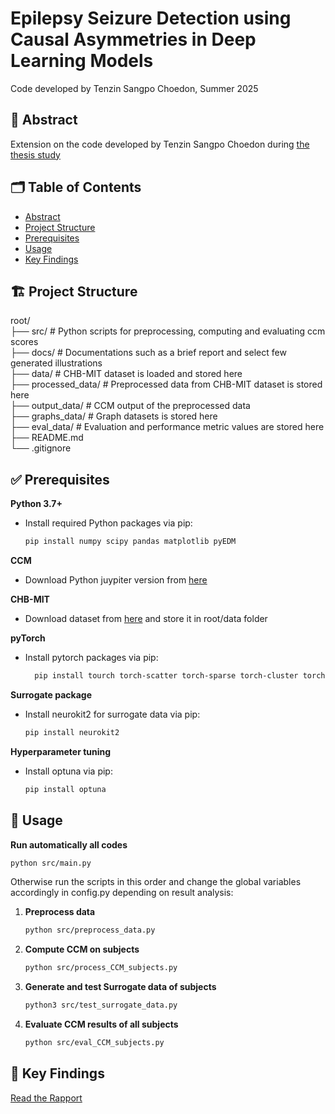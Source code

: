 # Epilepsy Seizure Detection using Causal Asymmetries in Deep Learning Models
Code developed by Tenzin Sangpo Choedon, Summer 2025

## 📄 Abstract
Extension on the code developed by Tenzin Sangpo Choedon during [the thesis study](https://github.com/sappoPrivy/Causal_asymmetries_in_epilepsy_using_CCM)

## 🗂️ Table of Contents

- [Abstract](#-abstract)
- [Project Structure](#-project-structure)
- [Prerequisites](#-prerequisites)
- [Usage](#-usage)
- [Key Findings](#-key-findings)

## 🏗️ Project Structure

root/  
├── src/  # Python scripts for preprocessing, computing and evaluating ccm scores  
├── docs/  # Documentations such as a brief report and select few generated illustrations  
├── data/  # CHB-MIT dataset is loaded and stored here  
├── processed_data/  # Preprocessed data from CHB-MIT dataset is stored here  
├── output_data/  # CCM output of the preprocessed data  
├── graphs_data/  # Graph datasets is stored here  
├── eval_data/  # Evaluation and performance metric values are stored here  
├── README.md  
└── .gitignore  

## ✅ Prerequisites

**Python 3.7+**  
- Install required Python packages via pip:  
  ```bash
  pip install numpy scipy pandas matplotlib pyEDM
  ```
**CCM**  
- Download Python juypiter version from [here](https://phdinds-aim.github.io/time_series_handbook/06_ConvergentCrossMappingandSugiharaCausality/ccm_sugihara.html#introduction)

**CHB-MIT**
- Download dataset from [here](https://physionet.org/content/chbmit/1.0.0/#files-panel) and store it in root/data folder 

**pyTorch**
- Install pytorch packages via pip:
  ```bash
    pip install tourch torch-scatter torch-sparse torch-cluster torch-spline-conv torch-geometric
  ```

**Surrogate package**
- Install neurokit2 for surrogate data via pip:
  ```bash
  pip install neurokit2
  ```

**Hyperparameter tuning**
- Install optuna via pip:
  ```bash
  pip install optuna
  ```
  
## 🚀 Usage

**Run automatically all codes**
```bash
python src/main.py
```

Otherwise run the scripts in this order and change the global variables accordingly in config.py depending on result analysis:

1. **Preprocess data**  
   ```bash
   python src/preprocess_data.py
   ```
2. **Compute CCM on subjects**  
   ```bash
   python src/process_CCM_subjects.py
   ```
3. **Generate and test Surrogate data of subjects**  
   ```bash
   python3 src/test_surrogate_data.py
   ```
4. **Evaluate CCM results of all subjects**  
   ```bash
   python src/eval_CCM_subjects.py
   ```

## 📘 Key Findings
[Read the Rapport](docs/Rapport.pdf)

<!--
<p align="center">
  <img src="docs/Overall-asymmetry-index-distribution.png" alt="Overall Asymmetry Index Distribution" width="70%"/>
</p>

<p align="center">
  <img src="docs/Overall-asymmetry-channel-freqs.png" alt="Overall Asymmetry Channel Frequencies" width="70%"/>
</p>
-->
